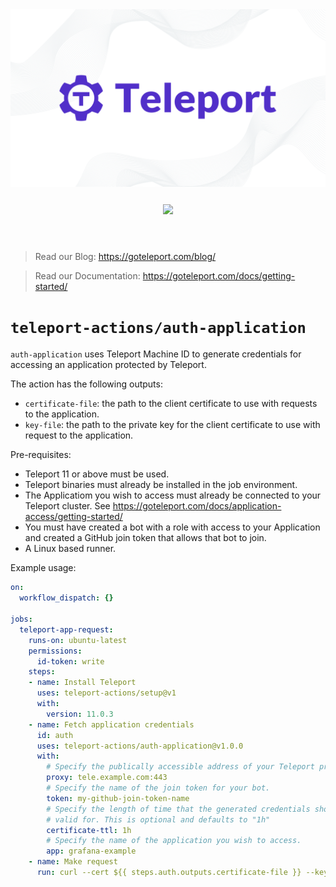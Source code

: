 <div align="center">
   <img src="https://github.com/gravitational/teleport-actions/raw/main/assets/img/readme-header.png" width=750/>
   <div align="center" style="padding: 25px">
      <a href="https://www.apache.org/licenses/LICENSE-2.0">
      <img src="https://img.shields.io/badge/Apache-2.0-red.svg" />
      </a>
   </div>
</div>
</br>

> Read our Blog: <https://goteleport.com/blog/>

> Read our Documentation: <https://goteleport.com/docs/getting-started/>

# `teleport-actions/auth-application`

`auth-application` uses Teleport Machine ID to generate credentials for
accessing an application protected by Teleport.

The action has the following outputs:

- `certificate-file`: the path to the client certificate to use with requests to
  the application.
- `key-file`: the path to the private key for the client certificate to use with
  request to the application.

Pre-requisites:

- Teleport 11 or above must be used.
- Teleport binaries must already be installed in the job environment.
- The Applicatiom you wish to access must already be connected to your Teleport
  cluster. See
  <https://goteleport.com/docs/application-access/getting-started/>
- You must have created a bot with a role with access to your Application and
  created a GitHub join token that allows that bot to join.
- A Linux based runner.

Example usage:

```yaml
on:
  workflow_dispatch: {}

jobs:
  teleport-app-request:
    runs-on: ubuntu-latest
    permissions:
      id-token: write
    steps:
    - name: Install Teleport
      uses: teleport-actions/setup@v1
      with:
        version: 11.0.3
    - name: Fetch application credentials
      id: auth
      uses: teleport-actions/auth-application@v1.0.0
      with:
        # Specify the publically accessible address of your Teleport proxy.
        proxy: tele.example.com:443
        # Specify the name of the join token for your bot.
        token: my-github-join-token-name
        # Specify the length of time that the generated credentials should be
        # valid for. This is optional and defaults to "1h"
        certificate-ttl: 1h
        # Specify the name of the application you wish to access.
        app: grafana-example
    - name: Make request
      run: curl --cert ${{ steps.auth.outputs.certificate-file }} --key ${{ steps.auth.outputs.key-file }} https://grafana-example.tele.example.com/api/users
```
